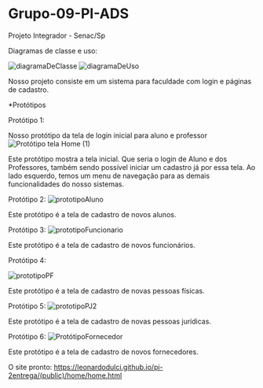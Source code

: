 # Grupo-09-PI-ADS

Projeto Integrador - Senac/Sp

Diagramas de classe e uso:

![diagramaDeClasse](https://github.com/PauloAnnes/Grupo-09-PI-ADS/assets/117777037/efd76387-728a-4477-9764-346c04677fef)
![diagramaDeUso](https://github.com/PauloAnnes/Grupo-09-PI-ADS/assets/117777037/5230151e-4494-4b17-98d6-23d1391ae3b6)



Nosso projeto consiste em um sistema para faculdade com login e páginas de cadastro.

*Protótipos

Protótipo 1:

Nosso protótipo da tela de login inicial para aluno e professor
![Protótipo tela Home (1)](https://github.com/PauloAnnes/Grupo-09-PI-ADS/assets/117777037/6c986d9a-d663-499c-aaed-ff351f24cd98)

Este protótipo mostra a tela inicial. Que seria o login de Aluno e dos Professores, também sendo possível iniciar um cadastro já por essa tela.
Ao lado esquerdo, temos um menu de navegação para as demais funcionalidades do nosso sistemas.

Protótipo 2:
![prototipoAluno](https://github.com/PauloAnnes/Grupo-09-PI-ADS/assets/117777037/69f405db-fbcd-481b-b7af-bac91912e796)

Este protótipo é a tela de cadastro de novos alunos.

Protótipo 3:
![prototipoFuncionario](https://github.com/PauloAnnes/Grupo-09-PI-ADS/assets/117777037/e74266b1-d553-4d06-b372-f97a9b7d19da)

Este protótipo é a tela de cadastro de novos funcionários.

Protótipo 4:

![prototipoPF](https://github.com/PauloAnnes/Grupo-09-PI-ADS/assets/117777037/023db022-0bdb-4a7c-aeb6-62ec773c10e6)

Este protótipo é a tela de cadastro de novas pessoas físicas.

Protótipo 5:
![prototipoPJ2](https://github.com/PauloAnnes/Grupo-09-PI-ADS/assets/117777037/7ebb7c09-da60-400b-9deb-5d34724e993e)

Este protótipo é a tela de cadastro de novas pessoas jurídicas.

Protótipo 6:
![ProtótipoFornecedor](https://github.com/PauloAnnes/Grupo-09-PI-ADS/assets/117777037/07a668a1-29f7-49bc-b904-bae94309a981)

Este protótipo é a tela de cadastro de novos fornecedores.



O site pronto:
https://leonardodulci.github.io/pi-2entrega/(public)/home/home.html
